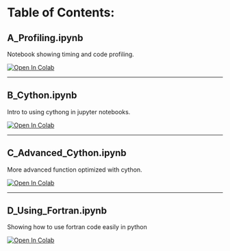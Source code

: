 # Table of Contents:

## A_Profiling.ipynb

Notebook showing timing and code profiling.

[![Open In Colab](https://colab.research.google.com/assets/colab-badge.svg)](https://colab.research.google.com/github/uofscphysics/STEM_Python_Course/blob/Summer2020/02_Week2/Workshop_CodeOptimization/A_Profiling.ipynb)

_____
## B_Cython.ipynb

Intro to using cythong in jupyter notebooks.

[![Open In Colab](https://colab.research.google.com/assets/colab-badge.svg)](https://colab.research.google.com/github/uofscphysics/STEM_Python_Course/blob/Summer2020/02_Week2/Workshop_CodeOptimization/B_Cython.ipynb)

_____
## C_Advanced_Cython.ipynb

More advanced function optimized with cython.

[![Open In Colab](https://colab.research.google.com/assets/colab-badge.svg)](https://colab.research.google.com/github/uofscphysics/STEM_Python_Course/blob/Summer2020/02_Week2/Workshop_CodeOptimization/C_Advanced_Cython.ipynb)

_____
## D_Using_Fortran.ipynb

Showing how to use fortran code easily in python

[![Open In Colab](https://colab.research.google.com/assets/colab-badge.svg)](https://colab.research.google.com/github/uofscphysics/STEM_Python_Course/blob/Summer2020/02_Week2/Workshop_CodeOptimization/D_Using_Fortran.ipynb)
